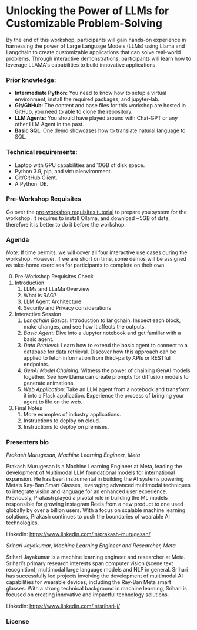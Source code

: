 # Unlocking the Power of LLMs for Customizable Problem-Solving

By the end of this workshop, participants will gain hands-on experience in harnessing the power of Large Language Models (LLMs) using Llama and Langchain to create customizable applications that can solve real-world problems. Through interactive demonstrations, participants will learn how to leverage LLAMA's capabilities to build innovative applications. 

### Prior knowledge:
* **Intermediate Python**: You need to know how to setup a virtual environment, install the required packages, and jupyter-lab.
* **Git/GitHub**: The content and base files for this workshop are hosted in GitHub, you need to able to clone the repository.
* **LLM Agents**: You should have played around with Chat-GPT or any other LLM Agent in the past.
* **Basic SQL**: One demo showcases how to translate natural language to SQL.

### Technical requirements:
* Laptop with GPU capabilities and 10GB of disk space.
* Python 3.9, pip, and virtualenvironment.
* Git/GitHub Client.
* A Python IDE.

### Pre-Workshop Requisites
Go over the [pre-workshop requisites tutorial](./pre_reqs/pre-requisites.md) to prepare you system for the workshop. It requires to install Ollama, and download ~5GB of data, therefore it is better to do it before the workshop. 

### Agenda
*Note:* If time permits, we will cover all four interactive use cases during the workshop. However, if we are short on time, some demos will be assigned as take-home exercises for participants to complete on their own. 

0. Pre-Workshop Requisites Check
1. Introduction
    1. LLMs and LLaMa Overview
    2. What is RAG?
    3. LLM Agent Architecture
    4. Security and Privacy considerations
2. Interactive Session
    1. *Langchain Basics:* Introduction to langchain. Inspect each block, make changes, and see how it affects the outputs.
    2. *Basic Agent:* Dive into a Jupyter notebook and get familiar with a basic agent. 
    3. *Data Retrieval:* Learn how to extend the basic agent to connect to a database for data retrieval. Discover how this approach can be applied to fetch information from third-party APIs or RESTful endpoints.
    4. *GenAI Model Chaining:* Witness the power of chaining GenAI models together. See how Llama can create prompts for diffusion models to generate animations.
    5. *Web Application:* Take an LLM agent from a notebook and transform it into a Flask application. Experience the process of bringing your agent to life on the web.
4. Final Notes
    1. More examples of industry applications.
    2. Instructions to deploy on cloud.
    3. Instructions to deploy on premises.

### Presenters bio

*Prakash Murugesan, Machine Learning Engineer, Meta*

Prakash Murugesan is a Machine Learning Engineer at Meta, leading the development of Multimodal LLM foundational models for international expansion. He has been instrumental in building the AI systems powering Meta’s Ray-Ban Smart Glasses, leveraging advanced multimodal techniques to integrate vision and language for an enhanced user experience. Previously, Prakash played a pivotal role in building the ML models responsible for growing Instagram Reels from a new product to one used globally by over a billion users. With a focus on scalable machine learning solutions, Prakash continues to push the boundaries of wearable AI technologies.

Linkedin: https://www.linkedin.com/in/prakash-murugesan/

*Srihari Jayakumar, Machine Learning Engineer and Researcher, Meta*

Srihari Jayakumar is a machine learning engineer and researcher at Meta. Srihari’s primary research interests span computer vision (scene text recognition), multimodal large language models and NLP in general. Srihari has successfully led projects involving the development of multimodal AI capabilities for wearable devices, including the Ray-Ban Meta smart glasses. With a strong technical background in machine learning, Srihari is focused on creating innovative and impactful technology solutions.

Linkedin: https://www.linkedin.com/in/srihari-j/

### License


